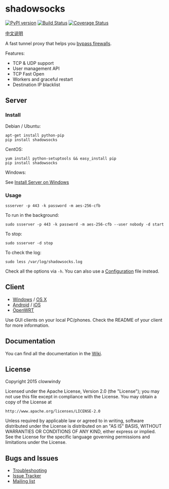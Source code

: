 shadowsocks
===========

[![PyPI version]][PyPI]
[![Build Status]][Travis CI]
[![Coverage Status]][Coverage]

[中文说明]

A fast tunnel proxy that helps you [bypass firewalls].

Features:
- TCP & UDP support
- User management API
- TCP Fast Open
- Workers and graceful restart
- Destination IP blacklist

Server
------

### Install

Debian / Ubuntu:

    apt-get install python-pip
    pip install shadowsocks

CentOS:

    yum install python-setuptools && easy_install pip
    pip install shadowsocks

Windows:

See [Install Server on Windows]

### Usage

    ssserver -p 443 -k password -m aes-256-cfb

To run in the background:

    sudo ssserver -p 443 -k password -m aes-256-cfb --user nobody -d start

To stop:

    sudo ssserver -d stop

To check the log:

    sudo less /var/log/shadowsocks.log

Check all the options via `-h`. You can also use a [Configuration] file
instead.

Client
------

* [Windows] / [OS X]
* [Android] / [iOS]
* [OpenWRT]

Use GUI clients on your local PC/phones. Check the README of your client
for more information.

Documentation
-------------

You can find all the documentation in the [Wiki].

License
-------

Copyright 2015 clowwindy

Licensed under the Apache License, Version 2.0 (the "License"); you may
not use this file except in compliance with the License. You may obtain
a copy of the License at

    http://www.apache.org/licenses/LICENSE-2.0

Unless required by applicable law or agreed to in writing, software
distributed under the License is distributed on an "AS IS" BASIS, WITHOUT
WARRANTIES OR CONDITIONS OF ANY KIND, either express or implied. See the
License for the specific language governing permissions and limitations
under the License.

Bugs and Issues
----------------

* [Troubleshooting]
* [Issue Tracker]
* [Mailing list]



[Android]:           https://github.com/Long-live-shadowsocks/shadowsocks-android
[Build Status]:      https://img.shields.io/travis/shadowsocks/shadowsocks/master.svg?style=flat
[bypass firewalls]:  https://github.com/Long-live-shadowsocks/shadowsocks/wiki/Objective
[Configuration]:     https://github.com/Long-live-shadowsocks/shadowsocks/wiki/Configuration-via-Config-File
[Coverage Status]:   https://jenkins.shadowvpn.org/result/shadowsocks
[Coverage]:          https://jenkins.shadowvpn.org/job/Shadowsocks/ws/PYENV/py34/label/linux/htmlcov/index.html
[Debian sid]:        https://packages.debian.org/unstable/python/shadowsocks
[iOS]:               https://github.com/Long-live-shadowsocks/shadowsocks-iOS
[Issue Tracker]:     https://github.com/Long-live-shadowsocks/shadowsocks/issues?state=open
[Install Server on Windows]: https://github.com/Long-live-shadowsocks/shadowsocks/wiki/Install-Shadowsocks-Server-on-Windows
[Mailing list]:      https://groups.google.com/group/shadowsocks
[OpenWRT]:           https://github.com/Long-live-shadowsocks/openwrt-shadowsocks
[OS X]:              https://github.com/Long-live-shadowsocks/shadowsocks-iOS
[PyPI]:              https://pypi.python.org/pypi/shadowsocks
[PyPI version]:      https://img.shields.io/pypi/v/shadowsocks.svg?style=flat
[Travis CI]:         https://travis-ci.org/shadowsocks/shadowsocks
[Troubleshooting]:   https://github.com/Long-live-shadowsocks/shadowsocks/wiki/Troubleshooting
[Wiki]:              https://github.com/Long-live-shadowsocks/shadowsocks/wiki
[Windows]:           https://github.com/Long-live-shadowsocks/shadowsocks-windows
[中文说明]:          https://github.com/Long-live-shadowsocks/shadowsocks/wiki/Shadowsocks-%E4%BD%BF%E7%94%A8%E8%AF%B4%E6%98%8E
